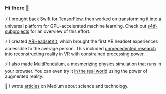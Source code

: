 ### Hi there 👋

<!-- 
```swift
let reality = "\u{47}\u{6f}\u{64} \u{2204}" 
```
-->

⚡ I brought back [Swift for TensorFlow](https://github.com/tensorflow/swift), then worked on transforming it into a universal platform for GPU-accelerated machine learning. Check out [s4tf-subprojects](https://github.com/philipturner/s4tf-subprojects) for an overview of this effort.

⚡ I created [ARHeadsetKit](https://github.com/philipturner/ARHeadsetKit), which brought the first AR headset experiences accessible to the average person. This included [unprecedented research](https://github.com/philipturner/scene-color-reconstruction) into reconstructing reality in VR with constrained processing power.

⚡ I also made [MultiPendulum](https://github.com/philipturner/multipendulum), a mesmerizing physics simulation that runs in your browser. You can even try it [in the real world](https://github.com/philipturner/ar-multipendulum) using the power of augmented reality.

📘 I wrote [articles](https://medium.com/@philipturnerAR) on Medium about science and technology.

<!--
**philipturner/philipturner** is a ✨ _special_ ✨ repository because its `README.md` (this file) appears on your GitHub profile.

Here are some ideas to get you started:

- 🔭 I’m currently working on ...
- 🌱 I’m currently learning ...
- 👯 I’m looking to collaborate on ...
- 🤔 I’m looking for help with ...
- 💬 Ask me about ...
- 📫 How to reach me: ...
- 😄 Pronouns: ...
- ⚡ Fun fact: ...
-->
